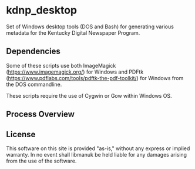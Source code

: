 # kdnp_desktop
Set of Windows desktop tools (DOS and Bash) for generating various metadata for the Kentucky Digital Newspaper Program.

## Dependencies

Some of these scripts use both ImageMagick (https://www.imagemagick.org/) for Windows and PDFtk (https://www.pdflabs.com/tools/pdftk-the-pdf-toolkit/) for Windows from the DOS commandline.

These scripts require the use of Cygwin or Gow within Windows OS.

## Process Overview

## License
This software on this site is provided "as-is," without any express or implied warranty. In no event shall libmanuk be held liable for any damages arising from the use of the software.

